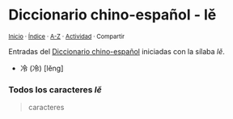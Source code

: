 # Diccionario chino-español - lě
<sup>[Inicio](../index.md) · [Índice](../indices/chino-espanol.md) · [A-Z](../indices/alfabetico.md) · [Actividad](../indices/actividad.md) · Compartir</sup>

Entradas del [Diccionario chino-español](../indices/chino-espanol.md) iniciadas con la sílaba _lě_.

* 冷 (冷) [lěng]

### Todos los caracteres _lě_

> caracteres

